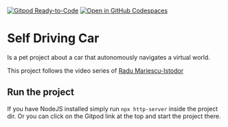 [![Gitpod Ready-to-Code](https://img.shields.io/badge/Gitpod-ready--to--code-blue?logo=gitpod)](https://gitpod.io/#https://github.com/maar-ten/self-driving-car)
[![Open in GitHub Codespaces](https://img.shields.io/badge/Open%20in%20GitHub%20Codespaces-3f363d?logo=github)](https://codespaces.new/maar-ten/self-driving-car?quickstart=1)

# Self Driving Car
Is a pet project about a car that autonomously navigates a virtual world.

This project follows the video series of [Radu Mariescu-Istodor](https://www.youtube.com/@Radu)

## Run the project
If you have NodeJS installed simply run `npx http-server` inside the project dir.
Or you can click on the Gitpod link at the top and start the project there.
